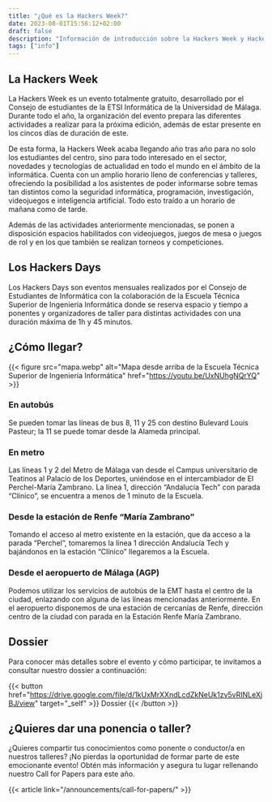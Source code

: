 ```yaml
---
title: "¿Qué es la Hackers Week?"
date: 2023-08-01T15:56:12+02:00
draft: false
description: "Información de introducción sobre la Hackers Week y Hackers Days"
tags: ["info"]
---
```


## La Hackers Week
La Hackers Week es un evento totalmente gratuito, desarrollado por el Consejo de estudiantes de la ETSI Informática de la Universidad de Málaga. Durante todo el año, la organización del evento prepara las diferentes actividades a realizar para la próxima edición, además de estar presente en los cincos días de duración de este.

De esta forma, la Hackers Week acaba llegando año tras año para no solo los estudiantes del centro, sino para todo interesado en el sector, novedades y tecnologías de actualidad en todo el mundo en el ámbito de la informática. Cuenta con un amplio horario lleno de conferencias y talleres, ofreciendo la posibilidad a los asistentes de poder informarse sobre temas tan distintos como la seguridad informática, programación, investigación, videojuegos e inteligencia artificial. Todo esto traído a un horario de mañana como de tarde.

Además de las actividades anteriormente mencionadas, se ponen a disposición espacios habilitados con videojuegos, juegos de mesa o juegos de rol y en los que también se realizan torneos y competiciones.

## Los Hackers Days
Los Hackers Days son eventos mensuales realizados por el Consejo de Estudiantes de Informática con la colaboración de la Escuela Técnica Superior de Ingeniería Informática donde se reserva espacio y tiempo a ponentes y organizadores de taller para distintas actividades con una duración máxima de 1h y 45 minutos.
## ¿Cómo llegar?
{{< figure
    src="mapa.webp"
    alt="Mapa desde arriba de la Escuela Técnica Superior de Ingeniería Informática"
    href="https://youtu.be/UxNUhgNQrYQ"
    >}}
### En autobús
Se pueden tomar las líneas de bus 8, 11 y 25 con destino Bulevard Louis Pasteur; la 11 se puede tomar desde la Alameda principal.
### En metro    
Las líneas 1 y 2 del Metro de Málaga van desde el Campus universitario de Teatinos al Palacio de los Deportes, uniéndose en el intercambiador de El Perchel-María Zambrano.
La línea 1, dirección “Andalucía Tech” con parada “Clínico”, se encuentra a menos de 1 minuto de la Escuela.
### Desde la estación de Renfe “María Zambrano”
Tomando el acceso al metro existente en la estación, que da acceso a la parada “Perchel”, tomaremos la línea 1 dirección Andalucía Tech y bajándonos en la estación “Clínico” llegaremos a la Escuela.
### Desde el aeropuerto de Málaga (AGP)
Podemos utilizar los servicios de autobús de la EMT hasta el centro de la ciudad, enlazando con alguna de las líneas mencionadas anteriormente. En el aeropuerto disponemos de una estación de cercanías de Renfe, dirección centro de la ciudad con parada en la Estación Renfe María Zambrano.
## Dossier
Para conocer más detalles sobre el evento y cómo participar, te invitamos a consultar nuestro dossier a continuación:

{{< button href="https://drive.google.com/file/d/1kUxMrXXndLcdZkNeUk1zv5vRINLeXjBJ/view" target="_self" >}}
Dossier
{{< /button >}}

## ¿Quieres dar una ponencia o taller?
¿Quieres compartir tus conocimientos como ponente o conductor/a en nuestros talleres? ¡No pierdas la oportunidad de formar parte de este emocionante evento! Obtén más información y asegura tu lugar rellenando nuestro Call for Papers para este año.

{{< article link="/announcements/call-for-papers/" >}}
